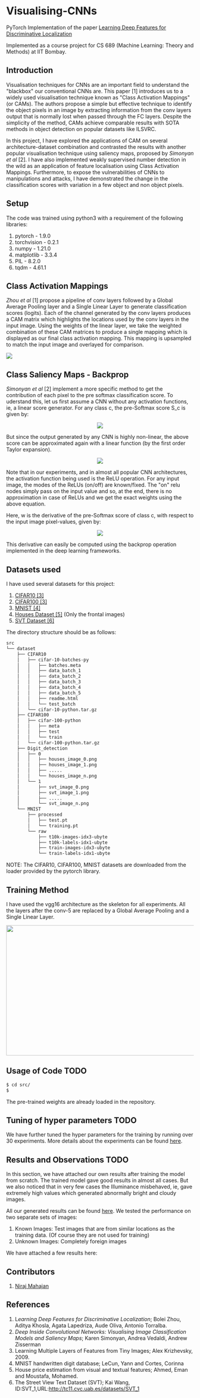 # Visualising-CNNs

PyTorch Implementation of the paper [Learning Deep Features for Discriminative Localization](https://arxiv.org/abs/1512.04150)

Implemented as a course project for CS 689 (Machine Learning: Theory and Methods) at IIT Bombay.

## Introduction

Visualisation techniques for CNNs are an important field to understand the "blackbox" our conventional CNNs are. This paper [1] introduces us to a widely used visualisation technique known as "Class Activation Mappings" (or CAMs). The authors propose a simple but effective technique to identify the object pixels in an image by extracting information from the conv layers output that is normally lost when passed through the FC layers. Despite the simplicity of the method, CAMs achieve comparable results with SOTA methods in object detection on popular datasets like ILSVRC.

In this project, I have explored the applications of CAM on several architecture-dataset combination and contrasted the results with another popular visualisation technique using saliency maps, proposed by *Simonyan et al* [2]. I have also implemented weakly supervised number detection in the wild as an application of feature localisation using Class Activation Mappings. Furthermore, to expose the vulnerabilities of CNNs to manipulations and attacks, I have demonstrated the change in the classification scores with variation in a few object and non object pixels.

## Setup

The code was trained using python3 with a requirement of the following libraries:

1. pytorch - 1.9.0
2. torchvision  - 0.2.1
3. numpy - 1.21.0
4. matplotlib - 3.3.4
5. PIL - 8.2.0
6. tqdm - 4.61.1

## Class Activation Mappings

*Zhou et al* [1] propose a pipeline of conv layers followed by a Global Average Pooling layer and a Single Linear Layer to generate classification scores (logits). Each of the channel generated by the conv layers produces a CAM matrix which highlights the locations used by the conv layers in the input image. Using the weights of the linear layer, we take the weighted combination of these CAM matrices to produce a single mapping which is displayed as our final class activation mapping. This mapping is upsampled to match the input image and overlayed for comparison.

![](https://github.com/nirajmahajan/Visualising-CNNs/blob/master/images/cam.jpg)

## Class Saliency Maps - Backprop

*Simonyan et al* [2] implement a more specific method to get the contribution of each pixel to the pre softmax classification score. To uderstand this, let us first assume a CNN without any activation functions, ie, a linear score generator. For any class c, the pre-Softmax score S_c is given by:

<p align="center">
  <img src="https://github.com/nirajmahajan/Visualising-CNNs/blob/master/images/eqn1.png" />
</p>

But since the output generated by any CNN is highly non-linear, the above score can be approximated again with a linear function (by the first order Taylor expansion). 

<p align="center">
  <img src="https://github.com/nirajmahajan/Visualising-CNNs/blob/master/images/eqn2.png" />
</p>

Note that in our experiments, and in almost all popular CNN architectures, the activation function being used is the ReLU operation. For any input image, the modes of the ReLUs (on/off) are known/fixed. The "on" relu nodes simply pass on the input value and so, at the end, there is no approximation in case of ReLUs and we get the exact weights using the above equation. 

Here, w is the derivative of the pre-Softmax score of class c, with respect to the input image pixel-values, given by:

<p align="center">
  <img src="https://github.com/nirajmahajan/Visualising-CNNs/blob/master/images/eqn3.png" />
</p>

This derivative can easily be computed using the backprop operation implemented in the deep learning frameworks. 

## Datasets used

I have used several datasets for this project:

1. [CIFAR10 [3]](https://www.cs.toronto.edu/~kriz/cifar.html)
2. [CIFAR100 [3]](https://www.cs.toronto.edu/~kriz/cifar.html)
3. [MNIST [4]](http://yann.lecun.com/exdb/mnist/)
4. [Houses Dataset [5]](https://github.com/emanhamed/Houses-dataset) (Only the frontal images)
5. [SVT Dataset [6]](http://tc11.cvc.uab.es/datasets/SVT_1)

The directory structure should be as follows: 

```bash
src
└── dataset
    ├── CIFAR10
    │   ├── cifar-10-batches-py
    │   │   ├── batches.meta
    │   │   ├── data_batch_1
    │   │   ├── data_batch_2
    │   │   ├── data_batch_3
    │   │   ├── data_batch_4
    │   │   ├── data_batch_5
    │   │   ├── readme.html
    │   │   └── test_batch
    │   └── cifar-10-python.tar.gz
    ├── CIFAR100
    │   ├── cifar-100-python
    │   │   ├── meta
    │   │   ├── test
    │   │   └── train
    │   └── cifar-100-python.tar.gz
    ├── Digit_detection
    │   ├── 0
    │   │   ├── houses_image_0.png
    │   │   ├── houses_image_1.png
    │   │   ├── .....
    │   │   └── houses_image_n.png
    │   └── 1
    │       ├── svt_image_0.png
    │       ├── svt_image_1.png
    │       ├── .....
    │       └── svt_image_n.png
    └── MNIST
        ├── processed
        │   ├── test.pt
        │   └── training.pt
        └── raw
            ├── t10k-images-idx3-ubyte
            ├── t10k-labels-idx1-ubyte
            ├── train-images-idx3-ubyte
            └── train-labels-idx1-ubyte

```

NOTE: The CIFAR10, CIFAR100, MNIST datasets are downloaded from the loader provided by the pytorch library.

## Training Method

I have used the vgg16 architecture as the skeleton for all experiments. All the layers after the conv-5 are replaced by a Global Average Pooling and a Single Linear Layer.

<p align="center">
  <img src="https://github.com/nirajmahajan/Visualising-CNNs/blob/master/images/mod_vgg16.png" width="600" height="350" />
</p>

## Usage of Code TODO

```bash
$ cd src/
$ 
```

The pre-trained weights are already loaded in the repository.

## Tuning of hyper parameters TODO

We have further tuned the hyper parameters for the training by running over 30 experiments. More details about the experiments can be found [here](https://github.com/nirajmahajan/Low-Light-Enhancement-Using-Deep-Retinex-Decomposition/tree/master/experiments).

## Results and Observations TODO 

In this section, we have attached our own results after training the model from scratch. The trained model gave good results in almost all cases. But we also noticed that in very few cases the Illuminance misbehaved, ie, gave extremely high values which generated abnormally bright and cloudy images.

All our generated results can be found [here](https://github.com/nirajmahajan/Low-Light-Enhancement-Using-Deep-Retinex-Decomposition/tree/master/results). We tested the performance on two separate sets of images:

1. Known Images: Test images that are from similar locations as the training data. (Of course they are not used for training)
2. Unknown Images: Completely foreign images

We have attached a few results here:

## Contributors

1. [Niraj Mahajan](https://www.cse.iitb.ac.in/~nirajm)

## References

1. L*earning Deep Features for Discriminative Localization*; 
   Bolei Zhou, Aditya Khosla, Agata Lapedriza, Aude Oliva, Antonio Torralba.
2. *Deep Inside Convolutional Networks: Visualising Image Classification Models and Saliency Maps*; 
   Karen Simonyan, Andrea Vedaldi, Andrew Zisserman
3. Learning Multiple Layers of Features from Tiny Images;
   Alex Krizhevsky, 2009.
4. MNIST handwritten digit database;
   LeCun, Yann and Cortes, Corinna
5. House price estimation from visual and textual features;
   Ahmed, Eman and Moustafa, Mohamed.
6. The Street View Text Dataset (SVT);
   Kai Wang, ID:SVT_1,URL:http://tc11.cvc.uab.es/datasets/SVT_1

